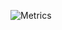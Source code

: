 
![Metrics](https://metrics.lecoq.io/Espresso0314?template=classic&base.indepth=false&config.timezone=Asia%2FShanghai)
